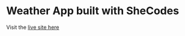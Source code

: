 # Weather App built with SheCodes

Visit the [live site here](https://cranky-hugle-209554.netlify.app)
